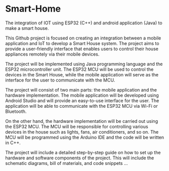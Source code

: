 # Smart-Home

The integration of IOT using ESP32 (C++) and android application (Java) to make a smart house.

This Github project is focused on creating an integration between a mobile application and IoT to develop a Smart House system. The project aims to provide a user-friendly interface that enables users to control their house appliances remotely via their mobile devices.

The project will be implemented using Java programming language and the ESP32 microcontroller unit. The ESP32 MCU will be used to control the devices in the Smart House, while the mobile application will serve as the interface for the user to communicate with the MCU.

The project will consist of two main parts: the mobile application and the hardware implementation. The mobile application will be developed using Android Studio and will provide an easy-to-use interface for the user. The application will be able to communicate with the ESP32 MCU via Wi-Fi or Bluetooth.

On the other hand, the hardware implementation will be carried out using the ESP32 MCU. The MCU will be responsible for controlling various devices in the house such as lights, fans, air conditioners, and so on. The MCU will be programmed using the Arduino IDE and the code will be written in C++.

The project will include a detailed step-by-step guide on how to set up the hardware and software components of the project. This will include the schematic diagrams, bill of materials, and code snippets ...
